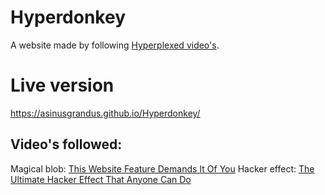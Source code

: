 # Hyperdonkey
A website made by following [Hyperplexed video's](https://www.youtube.com/@Hyperplexed/videos).

# Live version
https://asinusgrandus.github.io/Hyperdonkey/  

## Video's followed:
Magical blob: [This Website Feature Demands It Of You](https://youtu.be/kySGqoU7X-s)
Hacker effect: [The Ultimate Hacker Effect That Anyone Can Do](https://youtu.be/W5oawMJaXbU)
